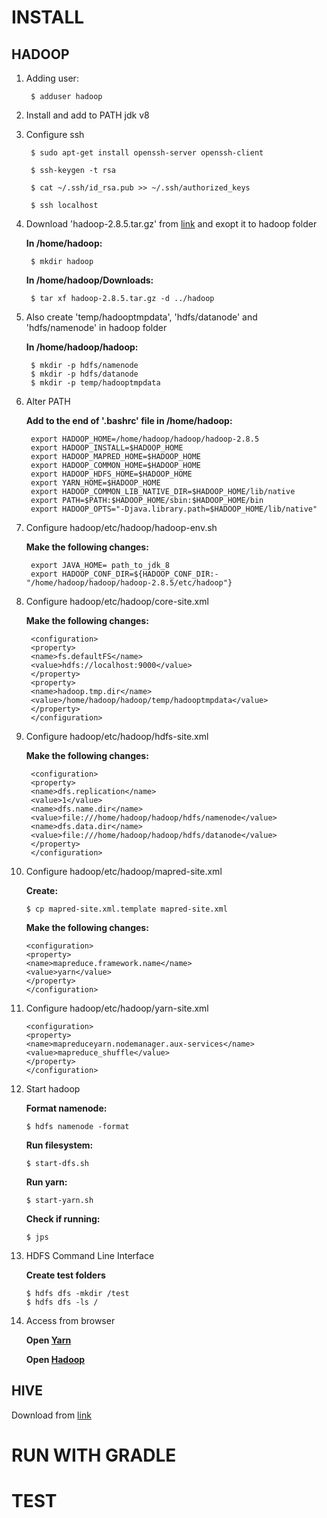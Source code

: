 # INSTALL

## HADOOP

1. Adding user:

		$ adduser hadoop

2. Install and add to PATH jdk v8

3. Configure ssh

		$ sudo apt-get install openssh-server openssh-client

		$ ssh-keygen -t rsa

		$ cat ~/.ssh/id_rsa.pub >> ~/.ssh/authorized_keys

		$ ssh localhost

4. Download 'hadoop-2.8.5.tar.gz' from [link](https://archive.apache.org/dist/hadoop/common/hadoop-2.8.5/) and exopt it to hadoop folder

	**In /home/hadoop:**

		$ mkdir hadoop

	**In /home/hadoop/Downloads:**

		$ tar xf hadoop-2.8.5.tar.gz -d ../hadoop

5. Also create 'temp/hadooptmpdata', 'hdfs/datanode' and 'hdfs/namenode' in hadoop folder

	**In /home/hadoop/hadoop:**

		$ mkdir -p hdfs/namenode
		$ mkdir -p hdfs/datanode
		$ mkdir -p temp/hadooptmpdata

6. Alter PATH

	**Add to the end of '.bashrc' file in /home/hadoop:**

		export HADOOP_HOME=/home/hadoop/hadoop/hadoop-2.8.5
		export HADOOP_INSTALL=$HADOOP_HOME
		export HADOOP_MAPRED_HOME=$HADOOP_HOME
		export HADOOP_COMMON_HOME=$HADOOP_HOME
		export HADOOP_HDFS_HOME=$HADOOP_HOME
		export YARN_HOME=$HADOOP_HOME
		export HADOOP_COMMON_LIB_NATIVE_DIR=$HADOOP_HOME/lib/native
		export PATH=$PATH:$HADOOP_HOME/sbin:$HADOOP_HOME/bin
		export HADOOP_OPTS="-Djava.library.path=$HADOOP_HOME/lib/native"

7. Configure hadoop/etc/hadoop/hadoop-env.sh

	**Make the following changes:**

		export JAVA_HOME= path_to_jdk_8
		export HADOOP_CONF_DIR=${HADOOP_CONF_DIR:-"/home/hadoop/hadoop/hadoop-2.8.5/etc/hadoop"}

8. Configure hadoop/etc/hadoop/core-site.xml

	**Make the following changes:**

		<configuration>
		<property>
		<name>fs.defaultFS</name>
		<value>hdfs://localhost:9000</value>
		</property>
		<property>
		<name>hadoop.tmp.dir</name>
		<value>/home/hadoop/hadoop/temp/hadooptmpdata</value>
		</property>
		</configuration>

9. Configure hadoop/etc/hadoop/hdfs-site.xml

	**Make the following changes:**

		<configuration>
		<property>
		<name>dfs.replication</name>
		<value>1</value>
		<name>dfs.name.dir</name>
		<value>file:///home/hadoop/hadoop/hdfs/namenode</value>
		<name>dfs.data.dir</name>
		<value>file:///home/hadoop/hadoop/hdfs/datanode</value>
		</property>
		</configuration>

10. Configure hadoop/etc/hadoop/mapred-site.xml

	**Create:**

		$ cp mapred-site.xml.template mapred-site.xml

	**Make the following changes:**

		<configuration>
		<property>
		<name>mapreduce.framework.name</name>
		<value>yarn</value>
		</property>
		</configuration>

11. Configure hadoop/etc/hadoop/yarn-site.xml

		<configuration>
		<property>
		<name>mapreduceyarn.nodemanager.aux-services</name>
		<value>mapreduce_shuffle</value>
		</property>
		</configuration>

12. Start hadoop
	
	**Format namenode:**

		$ hdfs namenode -format

	**Run filesystem:**

		$ start-dfs.sh

	**Run yarn:**

		$ start-yarn.sh

	**Check if running:**

		$ jps

13. HDFS Command Line Interface

	**Create test folders**

		$ hdfs dfs -mkdir /test
		$ hdfs dfs -ls /



14. Access from browser
	
	**Open [Yarn](0.0.0.0:50070)**

	**Open [Hadoop](0.0.0.0:8088)**
	
## HIVE


Download from [link](http://apache-mirror.rbc.ru/pub/apache/hive/stable-2/)

# RUN WITH GRADLE 



# TEST 

